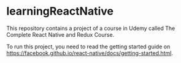 # learningReactNative
This repository contains a project of a course in Udemy called The Complete React Native and Redux Course.

To run this project, you need to read the getting started guide on https://facebook.github.io/react-native/docs/getting-started.html.
